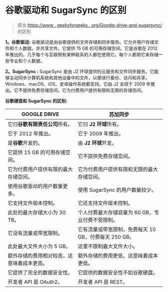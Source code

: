 # 谷歌驱动和 SugarSync 的区别

> 原文:[https://www . geeksforgeeks . org/Google-drive-and-sugarsync/](https://www.geeksforgeeks.org/difference-between-google-drive-and-sugarsync/)的区别

**1。谷歌驱动:**
谷歌驱动是由谷歌提供的文件存储和同步服务。它允许用户存储文件和个人数据，并共享文件。它提供 15 GB 的可用存储空间。它是谷歌在 2012 年推出的。几乎每个与互联网有某种联系的人都在使用它。每个人都用它来存储一些专业和个人数据。

**2。SugarSync :**
SugarSync 是由 J2 环球提供的云服务和文件同步服务。它能够主动同步计算机系统和其他设备中的文件，以便进行备份、访问和共享。Windows、macOS、iOS、安卓操作系统都支持。它由 J2 全球于 2009 年推出。它不提供免费存储空间。它为付费用户提供有限和无限的存储空间。

**谷歌硬盘和 SugarSync 的区别:**

<center>

| GOOGLE DRIVE | 苏加同步 |
| --- | --- |
| 它归**谷歌有限责任公司**所有。 | 它归 **J2 环球**所有。 |
| 它于 2012 年推出。 | 它于 2009 年推出。 |
| 是**谷歌**开发的。 | 由 **J2 环球**开发。 |
| 它提供 15 GB 的可用存储空间。 | 它不提供免费存储空间。 |
| 它为付费用户提供有限的最大存储空间。 | 它为付费用户提供有限和无限的最大存储空间。 |
| 使用谷歌驱动的用户数量更多。 | 使用 SugarSync 的用户数量较少。 |
| 它支持文件版本控制。 | 它还支持文件版本控制。 |
| 此处的最大存储大小为 30 TB。 | 个人付费最大存储容量为 60 GB，专业付费不受限制。 |
| 它没有流量或带宽限制。 | 它有流量或带宽限制，免费每天 10 GB，付费每天 250 GB。 |
| 此处最大文件大小为 5 GB。 | 这里不限制最大文件大小。 |
| 额外存储的费用相对较高，这意味着成本更高。 | 额外存储的费用更低，这意味着成本更低。 |
| 它提供了完全的数据安全性。 | 它提供的数据安全性不如谷歌硬盘。 |
| 开发者 API 是 OAuth2。 | 开发者 API 是 REST。 |

</center>